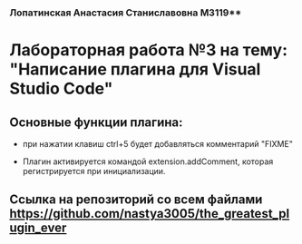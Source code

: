 ### Лопатинская Анастасия Станиславовна M3119**

# Лабораторная работа №3 на тему: "Написание плагина для Visual Studio Code"

## Основные функции плагина:
- при нажатии клавиш ctrl+5 будет добавляться комментарий "FIXME"

- Плагин активируется командой extension.addComment, которая регистрируется при инициализации.


## Ссылка на репозиторий со всем файлами https://github.com/nastya3005/the_greatest_plugin_ever